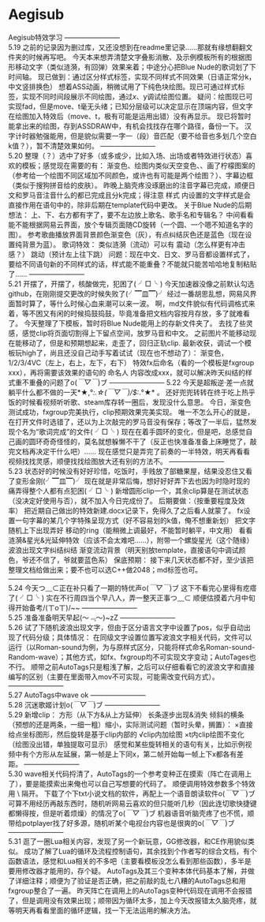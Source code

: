 # Aegisub
Aegisub特效学习
    ————————    
5.19
之前的记录因为删过库，又还没想到在readme里记录……那就有缘想翻翻文件夹的时候再写吧。
今天本来想弄清楚文字叠影消散、及示例模板所有的根据图形移动文字（类似涟漪，有回弹）效果来着；中途分心把Blue Nude的歌词划了下时间轴。
现已做到：通过区分样式标签，实现不同样式不同效果（日语正常分k，中文竖排换色）
想着ASS动画，稍微试用了下纯色块绘图。现已可通过样式标签，实现不同时间段展示不同绘图，通过$x、$y调试绘图位置。
疑问：绘图现已可实现fad，但是move、t毫无头绪；已知分层级可以决定显示在顶端内容，但文字在绘图加入特效后（move、t，极有可能是运用出错）没有再显示。
现已将暂时能拿出来的绘图，存到ASSDRAW中，有机会找找存在哪个路径，备份一下。
汉字计时器勉强能用，但是貌似需要一字一（段）音匹配（要不给音也多划几个空白k值？），暂不清楚效果如何。
    ————————    
5.20
整理（？）选中了好多（或多或少，比如入场、出场或者特效进行状态）喜欢的模板；感觉现在需要的有：
渐变色、绘图内类似天空变色、、画了柠檬图案的（参考给一个绘图不同区域加不同颜色，或许也有可能是两个绘图？）、字幕边框（类似于搜狗拼音给的皮肤）。
昨晚上脑壳疼没琢磨出的注音字幕已完成，顺便日文和罗马音注音什么的都已完成且分k完成；得注意 样式 内设置的文字样式是会直接作用在语句中的，除非后期在template代码中更改。
关于Blue Nude的后期想法：
上、下、右方都有字了，要不左边放上歌名、歌手名和专辑名？
中间看看能不能根据网易云界面，放个专辑页面随CD旋转（一个圆、一个嗯不知道名字的图）。
参考歌曲播放界面背景颜色渐变色（灰），有点纠结灰色还是蓝色（现在设置纯背景为蓝）。
歌词特效：
类似涟漪（流动）可以有
震动（怎么样更有冲击感？）
跳动（预计左上往下跳）
问题：现在中文、日文、罗马音都设置样式了，要给不同语句新的不同样式的话，样式能不能重叠？不能就只能苦哈哈地复制粘贴了……
    ————————    
5.21
开摆了，开摆了，核酸做完，犯困了( ╯□╰ )
今天加速器没像之前默认勾选github，在刚刚提交更改的时候失败了(╯▔皿▔)╯
经过一番胡思乱想，网易风界面暂时算了，等什么时候心血来潮可以来一波。
啊，md文件貌似有代码调格式来着，等不困又有闲的时候捣鼓捣鼓，毕竟准备把文档内容按月存放，多了就难看了。
今天整理了下模板，暂时将Blue Nude能用上的存新文件夹了。
去找了些灵感，感觉clip将页面切割得上下留点空间，放罗马音和中文。
之前图片不能移动现在能移动了，但是和预期想起来，走歪了，回归正轨clip.
最新收获，调试一个模板玩high了，尚且还没自己动手写着试试（现在也不想动了）：
渐变色，1/2/3/4VC（左上，右上，左下，右下）
特效fx后命名（看的一个模板是fxgroup xxx），再将需要该效果的语句的 命名人 内容改成xxx，就可以解决昨天纠结的样式重不重叠的问题了o(*￣▽￣*)ブ
    ————————
5.22
今天是超叛逆·差一点就躺平什么都不做的一天*★,°*:.☆(￣▽￣)/$:*.°★* 。
还好兜兜转转在终于吃上热乎饭的时候看视频听听歌、steam库存转一圈后，发现没什么意思。
今日，渐变色测试成功，fxgroup完美执行，clip预期效果完美实现。
唯一不怎么开心的就是，在打开文件时选错了，还以为上次敲完的罗马音没有保存；等改了一半后，猛然发现个名为“歌词完成”的文件( ╯□╰ )
现在在着手圆环的变化，但是吧，总感觉自己画的圆环奇奇怪怪的，莫名就想躲懒不干了（反正也快准备准备上床睡觉了，敲完文档再决定干什么吧）……
现在感觉只是弄完了前奏的一半特效，明天再看看视频找找灵感，顺便找找绘图放大还有别的方法不。
    ————————    
5.23
状态好的时候没有好好珍惜，吃饭时，手贱放了部糖果屋，结果没忍住又看了变形金刚(╯▔皿▔)╯
现在就是非常后悔，想好好好弄下去也因为时隐时现的痛弄得整个人都有点犯困( ╯□╰ )
新增圆形clip一个，其余clip算是在测试状态（没决定好使用与否），就不加入今日完成份了。
后期要做：（按重要程度及效率）
把近期自己做出的特效新建.docx记录下，免得久了之后看人就蒙了。
fx设置一句字幕的某几个字特殊呈现方式（好不容易划的k值，俺不想重新划）
把文字随机上下出现弄好
移动的ring（能稍微上调最好，不能暂时躺平，中文用）
看看涟漪&星光&光延伸特效（应该不会太难吧……），附带一个螺旋星光（这个随缘）
波浪出现文字纠结纠结
渐变流动背景（明天别放template，直接语句中调试颜色，爷还不信了，爷就要蓝色系）
保底预期：
接下来几天状态都不好，至少该把整理文档给做出来；要不也可以选C++做2048；md标签也可。
   ————————    
5.24
今天つ﹏⊂正在补只看了一期的特优声o(*￣▽￣*)ブ
这下不看完心里得有疙瘩了( ╯□╰ )
实在不行周四当个早八人，弄一整天正事つ﹏⊂
顺便估摸着六月中旬得开始备考/(ㄒoㄒ)/~~
    ————————    
5.25
准备准备明天早起(～﹃～)~zZ
    ————————    
5.26
试了下随机波浪出现文字，但由于区分语言文字中设置了pos，似乎自动出现了代码分级；具体情况：
在同级文字设置位置写波浪文字相关代码，文件可以运行（以Roman-sound为例，为与原样式区分，只能将样式命名Roman-sound-Random-wave）；其他方式，如fx、fxgroup均不可实现文字变动；AutoTages也不行。
顺带之前AutoTags只是粗浅了解，之后可以仔细看看它的波浪文字和直接编写的区别（主要在里面带入mov不可实现，可能需改变代码方式）。
    ————————    
5.27
AutoTags中wave ok
    ————————    
5.28
沉迷歌姬计划o(*￣▽￣*)ブ
    ————————    
5.29
新增clip：
方形（从下方&从上方延伸）
长条逐步出现&消失
倾斜的横条（预想的还是两条，一细一粗）缩小，实际测试问题（暂时头晕，搁置）：
×直接给点坐标图形，然后旋转是基于clip内部的
√clip内加绘图
×t内clip绘图不变化（绘图没出错，单独提取可显示）
感觉和某些旋转相关的语句有关，比如示例视频中有个方形从左延展，第一帧是上下同x，第二帧开始每一帧上下x都各有差距。
    ————————    
5.30
wave相关代码捋清了，AutoTags的一个参考变种正在摸索（阵亡在调用上了），要是能摸索出来俺也可以自己写想要的代码了。
顺便调用特效参数多个特效用 \\ 隔开。
下载了个下txt小说文档的软件，再配上一个语音朗读软件o(*￣▽￣*)ブ可算不用经历再敲东西时，随机听网易云喜欢的但只能听几秒（因此连切歌快捷键都懒得按，但是听着烦燥）的情况了o(*￣▽￣*)ブ
机器语音听脑壳疼了也不慌，顺带给potplayer找了好多源，随机听某个电视台内容也是很爽的o(*￣▽￣*)ブ
    ————————    
5.31
逛了一圈Lua相关内容，发现了另一个新玩意，GG修改器，和CE作用貌似类似。
成功了解了Lua的循环及流程控制语句，其余找到个作者写的综合文档，有个函数语法，感觉和Lua相关的不多吧（主要看模板没怎么看到那些函数），多半是要用修改器才能用的，存个疑。
AutoTags及其三个变种本体代码基本了解，并做了详细注释；顺便为了验证是否正确，把之前敲的乱七八糟的AutoTags总和用fxgroup整合了一遍。
昨天阵亡在调用上的AutoTags变种代码现在调用不会报错了，但是调用没有效果出现；顺带因为循环太多，加上今天改报错太久脑壳疼，就等明天再看看里面的循环逻辑，找一下无法运用的解决方法。
